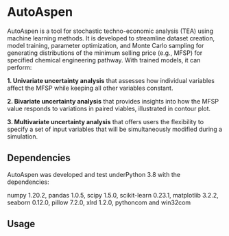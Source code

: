 # AutoAspen
AutoAspen is a tool for stochastic techno-economic analysis (TEA) using machine learning methods. It is developed to streamline dataset creation, model training, parameter optimization, and Monte Carlo sampling for generating distributions of the minimum selling price (e.g., MFSP) for specified chemical engineering pathway. With trained models, it can perform:

__1. Univariate uncertainty analysis__ that assesses how individual variables affect the MFSP while keeping all other variables constant.

__2. Bivariate uncertainty analysis__ that provides insights into how the MFSP value responds to variations in paired viables, illustrated in contour plot.

__3. Multivariate uncertainty analysis__ that offers users the flexibility to specify a set of input variables that will be simultaneously modified during a simulation.
## Dependencies
AutoAspen was developed and test underPython 3.8 with the dependencies:

numpy 1.20.2, pandas 1.0.5, scipy 1.5.0, scikit-learn 0.23.1, matplotlib 3.2.2, seaborn 0.12.0, pillow 7.2.0, xlrd 1.2.0, pythoncom and win32com
## Usage
